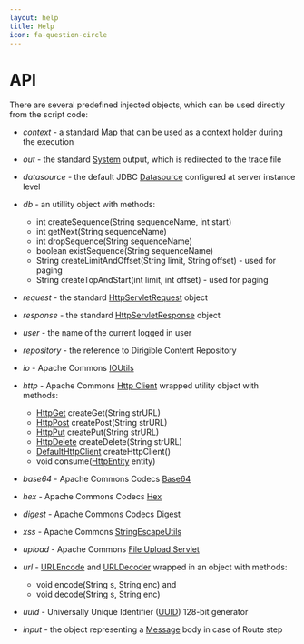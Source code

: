 ```yaml
---
layout: help
title: Help
icon: fa-question-circle
---
```


API
===

There are several predefined injected objects, which can be used directly from the script code:

* *context* - a standard [Map](http://docs.oracle.com/javase/6/docs/api/java/util/Map.html) that can be used as a context holder during the execution

* *out* - the standard [System](http://docs.oracle.com/javase/7/docs/api/java/lang/System.html) output, which is redirected to the trace file

* *datasource* - the default JDBC [Datasource](http://docs.oracle.com/javase/7/docs/api/javax/sql/DataSource.html) configured at server instance level

* *db* - an utillity object with methods:
	* int createSequence(String sequenceName, int start)
	* int getNext(String sequenceName)
	* int dropSequence(String sequenceName)
	* boolean existSequence(String sequenceName)
	* String createLimitAndOffset(String limit, String offset) - used for paging
	* String createTopAndStart(int limit, int offset) - used for paging

* *request* - the standard [HttpServletRequest](http://docs.oracle.com/javaee/6/api/javax/servlet/http/HttpServletRequest.html) object

* *response* - the standard [HttpServletResponse](http://docs.oracle.com/javaee/6/api/javax/servlet/http/HttpServletResponse.html) object

* *user* - the name of the current logged in user

* *repository* - the reference to Dirigible Content Repository

* *io* - Apache Commons [IOUtils](http://commons.apache.org/proper/commons-io/apidocs/org/apache/commons/io/IOUtils.html)

* *http* - Apache Commons [Http Client](http://hc.apache.org/httpcomponents-client-ga/httpclient/apidocs/overview-tree.html) wrapped utility object with methods:
	* [HttpGet](http://hc.apache.org/httpcomponents-client-ga/httpclient/apidocs/org/apache/http/client/methods/HttpGet.html) createGet(String strURL)
	* [HttpPost](http://hc.apache.org/httpcomponents-client-ga/httpclient/apidocs/org/apache/http/client/methods/HttpPost.html) createPost(String strURL)
	* [HttpPut](http://hc.apache.org/httpcomponents-client-ga/httpclient/apidocs/org/apache/http/client/methods/HttpPut.html) createPut(String strURL)
	* [HttpDelete](http://hc.apache.org/httpcomponents-client-ga/httpclient/apidocs/org/apache/http/client/methods/HttpDelete.html) createDelete(String strURL)
	* [DefaultHttpClient](http://hc.apache.org/httpcomponents-client-ga/httpclient/apidocs/org/apache/http/impl/client/DefaultHttpClient.html) createHttpClient()
	* void consume([HttpEntity](http://hc.apache.org/httpcomponents-core-4.2.x/httpcore/apidocs/org/apache/http/HttpEntity.html) entity)

* *base64* - Apache Commons Codecs [Base64](http://commons.apache.org/proper/commons-codec/apidocs/org/apache/commons/codec/binary/Base64.html)
* *hex* - Apache Commons Codecs [Hex](http://commons.apache.org/proper/commons-codec/apidocs/org/apache/commons/codec/binary/Hex.html)
* *digest* - Apache Commons Codecs [Digest](http://commons.apache.org/proper/commons-codec/apidocs/org/apache/commons/codec/digest/DigestUtils.html)
* *xss* - Apache Commons [StringEscapeUtils](http://commons.apache.org/proper/commons-lang/javadocs/api-3.1/org/apache/commons/lang3/StringEscapeUtils.html)

* *upload* - Apache Commons [File Upload Servlet](http://commons.apache.org/proper/commons-fileupload/apidocs/org/apache/commons/fileupload/servlet/ServletFileUpload.html)

* *url* - [URLEncode](http://docs.oracle.com/javase/6/docs/api/java/net/URLEncoder.html) and [URLDecoder](http://docs.oracle.com/javase/6/docs/api/java/net/URLDecoder.html) wrapped in an object with methods:
	* void encode(String s, String enc) and 
	* void decode(String s, String enc)

* *uuid* - Universally Unique Identifier ([UUID](http://docs.oracle.com/javase/6/docs/api/java/util/UUID.html)) 128-bit generator

* *input* - the object representing a [Message](http://camel.apache.org/maven/current/camel-core/apidocs/org/apache/camel/Message.html) body in case of Route step
